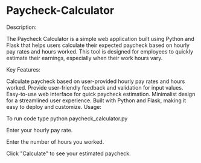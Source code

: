 # Paycheck-Calculator

Description:

The Paycheck Calculator is a simple web application built using Python and Flask that helps users calculate their expected paycheck based on hourly pay rates and hours worked. This tool is designed for employees to quickly estimate their earnings, especially when their work hours vary.

Key Features:

Calculate paycheck based on user-provided hourly pay rates and hours worked.
Provide user-friendly feedback and validation for input values.
Easy-to-use web interface for quick paycheck estimation.
Minimalist design for a streamlined user experience.
Built with Python and Flask, making it easy to deploy and customize.
Usage:

To run code type python paycheck_calculator.py

Enter your hourly pay rate.

Enter the number of hours you worked.

Click "Calculate" to see your estimated paycheck.

